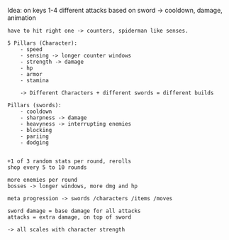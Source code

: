 Idea:
    on keys 1-4 different attacks based on sword
        -> cooldown, damage, animation
    
    have to hit right one -> counters, spiderman like senses.

    5 Pillars (Character): 
        - speed
        - sensing -> longer counter windows
        - strength -> damage
        - hp
        - armor
        - stamina

        -> Different Characters + different swords = different builds

    Pillars (swords):
        - cooldown
        - sharpness -> damage
        - heavyness -> interrupting enemies
        - blocking
        - pariing
        - dodging


    +1 of 3 random stats per round, rerolls
    shop every 5 to 10 rounds

    more enemies per round
    bosses -> longer windows, more dmg and hp

    meta progression -> swords /characters /items /moves

    sword damage = base damage for all attacks
    attacks = extra damage, on top of sword

    -> all scales with character strength